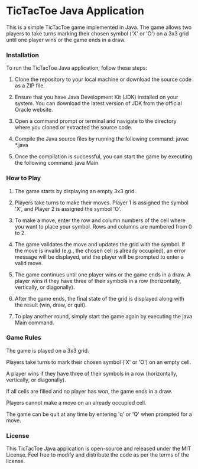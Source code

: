 # TicTacToe Java Application

This is a simple TicTacToe game implemented in Java. The game allows two players to take turns marking their chosen symbol ('X' or 'O') on a 3x3 grid until one player wins or the game ends in a draw.

### Installation
To run the TicTacToe Java application, follow these steps:

1. Clone the repository to your local machine or download the source code as a ZIP file.

2. Ensure that you have Java Development Kit (JDK) installed on your system. You can download the latest version of JDK from the official Oracle website.

3. Open a command prompt or terminal and navigate to the directory where you cloned or extracted the source code.

4. Compile the Java source files by running the following command: 
javac *.java

5. Once the compilation is successful, you can start the game by executing the following command:
java Main

### How to Play

1. The game starts by displaying an empty 3x3 grid.

2. Players take turns to make their moves. Player 1 is assigned the symbol 'X', and Player 2 is assigned the symbol 'O'.

3. To make a move, enter the row and column numbers of the cell where you want to place your symbol. Rows and columns are numbered from 0 to 2.

4. The game validates the move and updates the grid with the symbol. If the move is invalid (e.g., the chosen cell is already occupied), an error message will be displayed, and the player will be prompted to enter a valid move.

5. The game continues until one player wins or the game ends in a draw. A player wins if they have three of their symbols in a row (horizontally, vertically, or diagonally).

6. After the game ends, the final state of the grid is displayed along with the result (win, draw, or quit).

7. To play another round, simply start the game again by executing the java Main command.

### Game Rules

The game is played on a 3x3 grid.

Players take turns to mark their chosen symbol ('X' or 'O') on an empty cell.

A player wins if they have three of their symbols in a row (horizontally, vertically, or diagonally).

If all cells are filled and no player has won, the game ends in a draw.

Players cannot make a move on an already occupied cell.

The game can be quit at any time by entering 'q' or 'Q' when prompted for a move.

### License
This TicTacToe Java application is open-source and released under the MIT License. Feel free to modify and distribute the code as per the terms of the license.
